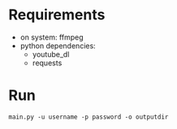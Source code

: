 # Requirements

- on system: ffmpeg
- python dependencies:
    - youtube_dl
    - requests

# Run
```shell
main.py -u username -p password -o outputdir
```



